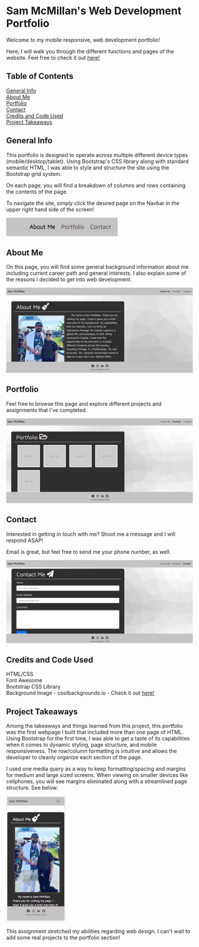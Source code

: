 # Sam McMillan's Web Development Portfolio  
Welcome to my mobile responsive, web development portfolio!  

Here, I will walk you through the different functions and pages of the website. Feel free to check it out [here!](https://smcmillan28.github.io/sam-mcmillan-portfolio/)

## Table of Contents

[General Info](#general-info)\
[About Me](#about-me)\
[Portfolio](#portfolio)\
[Contact](#contact)\
[Credits and Code Used](#credits-and-code-used)\
[Project Takeaways](#project-takeaways)

## General Info
This portfolio is designed to operate across multiple different device types (mobile/desktop/tablet).  Using Bootstrap's CSS library along with standard semantic HTML, I was able to style and structure the site using the Bootstrap grid system.  

On each page, you will find a breakdown of columns and rows containing the contents of the page.  

To navigate the site, simply click the desired page on the Navbar in the upper right hand side of the screen!

![Navbar](/assets/images/navbar.JPG)

## About Me
On this page, you will find some general background information about me including current career path and general interests.  I also explain some of the reasons I decided to get into web development.  

![About](/assets/images/about-snip.JPG)

## Portfolio
Feel free to browse this page and explore different projects and assignments that I've completed. 

![About](/assets/images/portfolio.JPG)

## Contact
Interested in getting in touch with me?  Shoot me a message and I will respond ASAP!

Email is great, but feel free to send me your phone number, as well.

![Contact](/assets/images/Contact.JPG)

## Credits and Code Used
HTML/CSS\
Font Awesome\
Bootstrap CSS Library\
Background Image - coolbackgrounds.io - Check it out [here!](https://coolbackgrounds.io/)

## Project Takeaways
Among the takeaways and things learned from this project, this portfolio was the first webpage I built that included more than one page of HTML.  Using Bootstrap for the first time, I was able to get a taste of its capabilities when it comes to dynamic styling, page structure, and mobile responsiveness.  The row/column formatting is intuitive and allows the developer to cleanly organize each section of the page.  

I used one media query as a way to keep formatting/spacing and margins for medium and large sized screens.  When viewing on smaller devices like cellphones, you will see margins eliminated along with a streamlined page structure.  See below:

![Mobile](/assets/images/mobile-aboutme.JPG)

This assignment stretched my abilities regarding web design.  I can't wait to add some real projects to the portfolio section!
